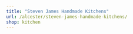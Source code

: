 ```yaml
---
title: "Steven James Handmade Kitchens"
url: /alcester/steven-james-handmade-kitchens/
shop: kitchen
---
```

